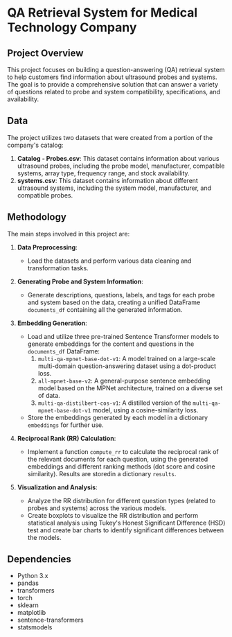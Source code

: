 # QA Retrieval System for Medical Technology Company

## Project Overview
This project focuses on building a question-answering (QA) retrieval system to help customers find information about ultrasound probes and systems. The goal is to provide a comprehensive solution that can answer a variety of questions related to probe and system compatibility, specifications, and availability.

## Data
The project utilizes two datasets that were created from a portion of the company's catalog:

1. **Catalog - Probes.csv**: This dataset contains information about various ultrasound probes, including the probe model, manufacturer, compatible systems, array type, frequency range, and stock availability.
2. **systems.csv**: This dataset contains information about different ultrasound systems, including the system model, manufacturer, and compatible probes.

## Methodology
The main steps involved in this project are:

1. **Data Preprocessing**:
   - Load the datasets and perform various data cleaning and transformation tasks.

2. **Generating Probe and System Information**:
   - Generate descriptions, questions, labels, and tags for each probe and system based on the data, creating a unified DataFrame `documents_df` containing all the generated information.

3. **Embedding Generation**:
   - Load and utilize three pre-trained Sentence Transformer models to generate embeddings for the content and questions in the `documents_df` DataFrame:
     1. `multi-qa-mpnet-base-dot-v1`: A model trained on a large-scale multi-domain question-answering dataset using a dot-product loss.
     2. `all-mpnet-base-v2`: A general-purpose sentence embedding model based on the MPNet architecture, trained on a diverse set of data.
     3. `multi-qa-distilbert-cos-v1`: A distilled version of the `multi-qa-mpnet-base-dot-v1` model, using a cosine-similarity loss.
   - Store the embeddings generated by each model in a dictionary `embeddings` for further use.

4. **Reciprocal Rank (RR) Calculation**:
   - Implement a function `compute_rr` to calculate the reciprocal rank of the relevant documents for each question, using the generated embeddings and different ranking methods (dot score and cosine similarity). Results are storedin a dictionary `results`.

5. **Visualization and Analysis**:
   - Analyze the RR distribution for different question types (related to probes and systems) across the various models.
   - Create boxplots to visualize the RR distribution and perform statistical analysis using Tukey's Honest Significant Difference (HSD) test and create bar charts to identify significant differences between the models.

## Dependencies
- Python 3.x
- pandas
- transformers
- torch
- sklearn
- matplotlib
- sentence-transformers
- statsmodels